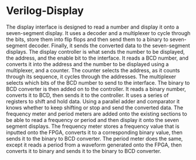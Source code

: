 # Verilog-Display

The display interface is designed to read a number and display it onto a seven-segment display. It uses a decoder and a multiplexer to cycle through the bits, store them into flip flops and then send them to a binary to seven-segment decoder. 
Finally, it sends the converted data to the seven-segment displays. The display controller is what sends the number to be displayed, the address, and the enable bit to the interface.
It reads a BCD number, and converts it into the address and the number to be displayed using a multiplexer, and a counter. The counter selects the address, as it counts through its sequence, it cycles through the addresses.
The multiplexer selects which bits of the BCD number to send to the interface. The binary to BCD converter is then added on to the controller. It reads a binary number, converts it to BCD, then sends it to the controller. 
It uses a series of registers to shift and hold data. Using a parallel adder and comparator it knows whether to keep shifting or stop and send the converted data. The frequency meter and period meters are added onto the existing sections to be able to read a frequency or period and then display it onto the seven segment displays.
The frequency meter stores a frequency value that is inputted onto the FPGA, converts it to a corresponding binary value, then sends it to the binary to BCD converter. The period meter does the same, except it reads a period from a waveform generated onto the FPGA, then converts it to binary and sends it to the binary to BCD converter.
